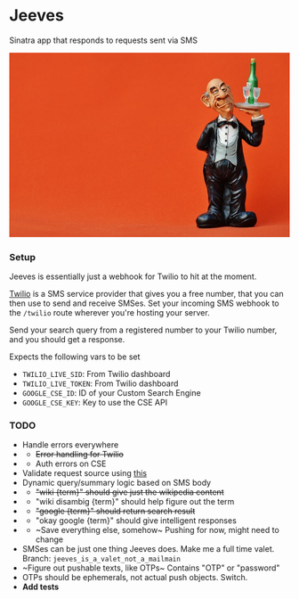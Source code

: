 # Jeeves
Sinatra app that responds to requests sent via SMS

![CC0 Public Domain](butler.jpg?raw=true "Jeeves")

### Setup
Jeeves is essentially just a webhook for Twilio to hit at the moment.

[Twilio](twilio.com) is a SMS service provider that gives you a free number, that you can then use to send and receive SMSes. Set your incoming SMS webhook to the `/twilio` route wherever you're hosting your server.

Send your search query from a registered number to your Twilio number, and you should get a response.

Expects the following vars to be set
 - `TWILIO_LIVE_SID`: From Twilio dashboard
 - `TWILIO_LIVE_TOKEN`: From Twilio dashboard
 - `GOOGLE_CSE_ID`: ID of your Custom Search Engine
 - `GOOGLE_CSE_KEY`: Key to use the CSE API

### TODO
 - Handle errors everywhere
 - - ~~Error handling for Twilio~~
 - - Auth errors on CSE
 - Validate request source using [this](https://www.twilio.com/docs/api/security)
 - Dynamic query/summary logic based on SMS body
 - - ~~"wiki {term}" should give just the wikipedia content~~
 - - "wiki disambig {term}" should help figure out the term
 - - ~~"google {term}" should return search result~~
 - - "okay google {term}" should give intelligent responses
 - - ~Save everything else, somehow~ Pushing for now, might need to change
 - SMSes can be just one thing Jeeves does. Make me a full time valet. Branch: `jeeves_is_a_valet_not_a_mailmain`
 - ~Figure out pushable texts, like OTPs~ Contains "OTP" or "password"
 - OTPs should be ephemerals, not actual push objects. Switch.
 - **Add tests**
